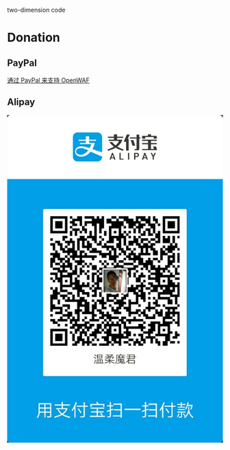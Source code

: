 two-dimension code

Donation
========

PayPal
------

[通过 PayPal 来支持 OpenWAF](#https://www.paypal.me/miracleqi)

Alipay
------
![image](https://github.com/miracleqi/Alipayimage/blob/master/two-dimension%20code.jpg)

